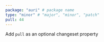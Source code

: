 ```yaml
---
package: "auri" # package name
type: "minor" # "major", "minor", "patch"
pull: 44
---
```


Add `pull` as an optional changeset property

